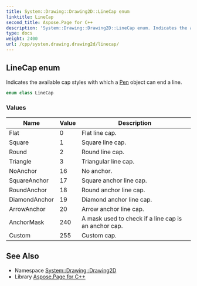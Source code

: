```yaml
---
title: System::Drawing::Drawing2D::LineCap enum
linktitle: LineCap
second_title: Aspose.Page for C++
description: 'System::Drawing::Drawing2D::LineCap enum. Indicates the available cap styles with which a Pen object can end a line in C++.'
type: docs
weight: 2400
url: /cpp/system.drawing.drawing2d/linecap/
---
```

## LineCap enum


Indicates the available cap styles with which a [Pen](../../system.drawing/pen/) object can end a line.

```cpp
enum class LineCap
```

### Values

| Name | Value | Description |
| --- | --- | --- |
| Flat | 0 | Flat line cap. |
| Square | 1 | Square line cap. |
| Round | 2 | Round line cap. |
| Triangle | 3 | Triangular line cap. |
| NoAnchor | 16 | No anchor. |
| SquareAnchor | 17 | Square anchor line cap. |
| RoundAnchor | 18 | Round anchor line cap. |
| DiamondAnchor | 19 | Diamond anchor line cap. |
| ArrowAnchor | 20 | Arrow anchor line cap. |
| AnchorMask | 240 | A mask used to check if a line cap is an anchor cap. |
| Custom | 255 | Custom cap. |

## See Also

* Namespace [System::Drawing::Drawing2D](../)
* Library [Aspose.Page for C++](../../)
